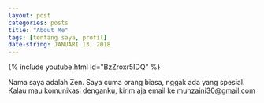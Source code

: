 ```yaml
---
layout: post
categories: posts
title: "About Me"
tags: [tentang saya, profil]
date-string: JANUARI 13, 2018
---
```


{% include youtube.html id="BzZroxr5IDQ" %}

Nama saya adalah Zen. Saya cuma orang biasa, nggak ada yang spesial. Kalau mau komunikasi denganku, kirim aja email ke [muhzaini30@gmail.com](mailto:muhzaini30@gmail.com)